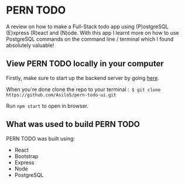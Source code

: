 # PERN TODO

A review on how to make a Full-Stack todo app using (P)ostgreSQL (E)xpress (R)eact and (N)ode. With this app I learnt more on how to use PostgreSQL commands on the command line / terminal which I found absolutely valuable!

## View PERN TODO locally in your computer

Firstly, make sure to start up the backend server by going [here](https://github.com/Asilo5/pern-todo-api).

When you're done clone the repo to your terminal :``` $ git clone https://github.com/Asilo5/pern-todo-ui.git```

Run `` npm start `` to open in browser.

## What was used to build PERN TODO

PERN TODO was built using:
  - React
  - Bootstrap
  - Express
  - Node
  - PostgreSQL
